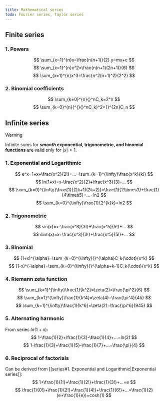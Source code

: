 ```yaml
---
title: Mathematical series
todo: Fourier series, Taylor series
---
```

## Finite series
### 1. Powers
$$
\sum_{x=1}^{n}x=\frac{n(n+1)}{2}
y=mx+c
$$
$$
\sum_{x=1}^{n}x^2=\frac{n(n+1)(2n+1)}{6}
$$
$$
\sum_{x=1}^{n}x^3=\frac{n^2(n+1)^2}{2^2}
$$
### 2. Binomial coefficients
$$
\sum_{k=0}^{n}{}^nC_k=2^n
$$
$$
\sum_{k=0}^{n}{^{}{}^nC_k}^2={}^{2n}C_n
$$

## Infinite series

>[!warning]
>Infinite sums for ***smooth* exponential, trigonometric, and binomial functions** are valid only for $|x|<1$.


### 1. Exponential and Logarithmic
$$
e^x=1+x+\frac{x^2}{2!}+...=\sum_{k=1}^{\infty}\frac{x^k}{k!}
$$
$$
ln(1+x)=x-\frac{x^2}{2}+\frac{x^3}{3}-...
$$
$$
\sum_{k=0}^{\infty}\frac{1}{(2k+1)(2k+2)}=\frac{1}{2\times3}+\frac{1}{4\times5}+...=ln2
$$
$$
\sum_{k=0}^{\infty}\frac{1}{2^{k}k}=ln2
$$
### 2. Trigonometric
$$
sin(x)=x-\frac{x^3}{3!}+\frac{x^5}{5!}+...
$$
$$
sinh(x)=x+\frac{x^3}{3!}+\frac{x^5}{5!}+...
$$
### 3. Binomial
$$
(1+x)^{\alpha}=\sum_{k=0}^{\infty}{}^{\alpha}C_k{\cdot}{x^k}
$$
$$
(1-x)^{-\alpha}=\sum_{k=0}^{\infty}{}^{\alpha+k-1}C_k{\cdot}{x^k}
$$
### 4. Riemann zeta function

$$
\sum_{k=1}^{\infty}\frac{1}{k^2}=\zeta(2)=\frac{\pi^2}{6}
$$
$$
\sum_{k=1}^{\infty}\frac{1}{k^4}=\zeta(4)=\frac{\pi^4}{45}
$$
$$
\sum_{k=1}^{\infty}\frac{1}{k^6}=\zeta(2)=\frac{\pi^6}{945}
$$
### 5. Alternating harmonic
From series $ln(1+x)$:
$$ 
1-\frac{1}{2}+\frac{1}{3}-\frac{1}{4}+...=ln(2)
$$
$$
1-\frac{1}{3}+\frac{1}{5}-\frac{1}{7}+...=\frac{\pi}{4}
$$
### 6. Reciprocal of factorials
Can be derived from [[series#1. Exponential and Logarithmic|Exponential series]]:
$$
1+\frac{1}{1!}+\frac{1}{2!}+\frac{1}{3!}+...=e
$$
$$
\frac{1}{0!}+\frac{1}{2!}+\frac{1}{4!}+\frac{1}{6!}+...=\frac{1}{2}(e+\frac{1}{e})=cosh(1)
$$
